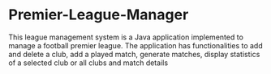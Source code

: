 # Premier-League-Manager
This league management system is a Java application implemented to manage a football premier league. The application has functionalities to add and delete a club, add a played match, generate matches, display statistics of a selected club or all clubs and match details

